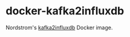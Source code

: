# docker-kafka2influxdb

Nordstrom's [kafka2influxdb](https://github.com/stephane-martin/kafka2influxdb) Docker image.
